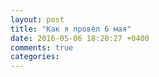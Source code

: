 ```yaml
---
layout: post
title: "Как я провёл 6 мая"
date: 2016-05-06 18:20:27 +0400
comments: true
categories: 
---
```

